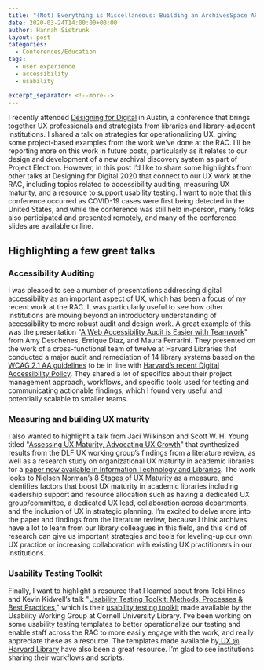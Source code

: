 ```yaml
---
title: "(Not) Everything is Miscellaneous: Building an ArchivesSpace API Helpers Package"
date: 2020-03-24T14:00:00+00:00
author: Hannah Sistrunk
layout: post
categories:
  - Conferences/Education
tags:
  - user experience
  - accessibility
  - usability

excerpt_separator: <!--more-->
---
```


I recently attended [Designing for Digital](http://designingfordigital.com/) in Austin, a conference that brings together UX professionals and strategists from libraries and library-adjacent institutions. I shared a talk on strategies for operationalizing UX, giving some project-based examples from the work we’ve done at the RAC. I’ll be reporting more on this work in future posts, particularly as it relates to our design and development of a new archival discovery system as part of Project Electron. However, in this post I’d like to share some highlights from other talks at Designing for Digital 2020 that connect to our UX work at the RAC, including topics related to accessibility auditing, measuring UX maturity, and a resource to support usability testing. I want to note that this conference occurred as COVID-19 cases were first being detected in the United States, and while the conference was still held in-person, many folks also participated and presented remotely, and many of the conference slides are available online.

<!--more-->

## Highlighting a few great talks

### Accessibility Auditing

I was pleased to see a number of presentations addressing digital accessibility as an important aspect of UX, which has been a focus of my recent work at the RAC. It was particularly useful to see how other institutions are moving beyond an introductory understanding of accessibility to more robust audit and design work. A great example of this was the presentation "[A Web Accessibility Audit is Easier with Teamwork](https://2020d4d.sched.com/event/ZEo7/d06-a-web-accessibility-audit-is-easier-with-teamwork)" from Amy Deschenes, Enrique Diaz, and Maura Ferrarini. They presented on the work of a cross-functional team of twelve at Harvard Libraries that conducted a major audit and remediation of 14 library systems based on the [WCAG 2.1 AA guidelines](https://www.w3.org/TR/WCAG21/) to be in line with [Harvard’s recent Digital Accessibility Policy](https://accessibility.huit.harvard.edu/digital-accessibility-policy). They shared a lot of specifics about their project management approach, workflows, and specific tools used for testing and communicating actionable findings, which I found very useful and potentially scalable to smaller teams.

### Measuring and building UX maturity

I also wanted to highlight a talk from Jaci Wilkinson and Scott W. H. Young titled "[Assessing UX Maturity, Advocating UX Growth](https://scottwhyoung.com/talks/assessing-ux-maturity-d4d-2020/)" that synthesized results from the DLF UX working group’s findings from a literature review, as well as a research study on organizational UX maturity in academic libraries for a [paper now available in Information Technology and Libraries](https://doi.org/10.6017/ital.v39i1.11787). The work looks to [Nielsen Norman’s 8 Stages of UX Maturity](https://www.nngroup.com/articles/ux-maturity-stages-1-4/) as a measure, and identifies factors that boost UX maturity in academic libraries including leadership support and resource allocation such as having a dedicated UX group/committee, a dedicated UX lead, collaboration across departments, and the inclusion of UX in strategic planning. I’m excited to delve more into the paper and findings from the literature review, because I think archives have a lot to learn from our library colleagues in this field, and this kind of research can give us important strategies and tools for leveling-up our own UX practice or increasing collaboration with existing UX practitioners in our institutions.

### Usability Testing Toolkit

Finally, I want to highlight a resource that I learned about from Tobi Hines and Kevin Kidwell’s talk "[Usability Testing Toolkit: Methods, Processes & Best Practices](https://2020d4d.sched.com/event/ZEoz/d21-01-usability-testing-toolkit-methods-processes-and-best-practices)," which is their [usability testing toolkit](https://blogs.cornell.edu/usabilitytoolkit/) made available by the Usability Working Group at Cornell University Library. I’ve been working on some usability testing templates to better operationalize our testing and enable staff across the RAC to more easily engage with the work, and really appreciate these as a resource. The templates made available by[ UX @ Harvard Library](https://wiki.harvard.edu/confluence/display/UHL/UX+@+Harvard+Library) have also been a great resource. I’m glad to see institutions sharing their workflows and scripts.